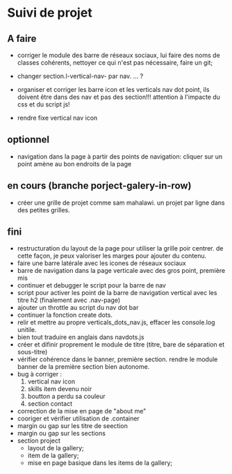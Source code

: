 # Suivi de projet

## A faire
* corriger le module des barre de réseaux sociaux, lui faire des noms de classes cohérents, nettoyer ce qui n'est pas nécessaire, faire un git;
* changer section.l-vertical-nav- par nav. ... ?
* organiser et corriger les barre icon et les verticals nav dot point, ils doivent être dans des nav et pas des section!!! attention à l'impacte du css et du script js!


* rendre fixe vertical nav icon



## optionnel
* navigation dans la page à partir des points de navigation: cliquer sur un point amène au bon endroits de la page


## en cours (branche porject-galery-in-row)
* créer une grille de projet comme sam mahalawi. un projet par ligne dans des petites grilles.




## fini

* restructuration du layout de la page pour utiliser la grille poir centrer. de cette façon, je peux valoriser les marges pour ajouter du contenu.
* faire une barre latérale avec les icones de réseaux sociaux
* barre de navigation dans la page verticale avec des gros point, première mis
* continuer et debugger le script pour la barre de nav
* script pour activer les point de la barre de navigation vertical avec les titre h2 (finalement avec .nav-page)    
* ajouter un throttle au script du nav dot bar
* continuer la fonction create dots.
* relir et mettre au propre verticals_dots_nav.js, effacer les console.log unitile.
* bien tout traduire en anglais dans navdots.js
* créer et difinir proprement le module de titre (titre, bare de séparation et sous-titre)
* vérifier cohérence dans le banner, première section. rendre le module banner de la première section bien autonome.
* bug à corriger : 
    1. vertical nav icon
    2. skills item devenu noir
    3. boutton a perdu sa couleur
    4. section contact
* correction de la mise en page de "about me"
* cooriger et vérifier utilisation de .container
* margin ou gap sur les titre de seection
* margin ou gap sur les sections
* section project
    * layout de la gallery;
    * item de la gallery;
    * mise en page basique dans les items de la gallery;

